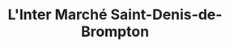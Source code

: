 ---
title: "L'Inter Marché Saint-Denis-de-Brompton"
url: /saint-denis-de-brompton/linter-marche-saint-denis-de-brompton/
shop: Supermarkt
---